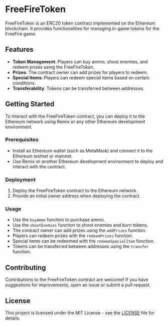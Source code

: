 # FreeFireToken

FreeFireToken is an ERC20 token contract implemented on the Ethereum blockchain. It provides functionalities for managing in-game tokens for the FreeFire game.

## Features

- **Token Management**: Players can buy ammo, shoot enemies, and redeem prizes using the FreeFireToken.
- **Prizes**: The contract owner can add prizes for players to redeem.
- **Special Items**: Players can redeem special items based on certain conditions.
- **Transferability**: Tokens can be transferred between addresses.

## Getting Started

To interact with the FreeFireToken contract, you can deploy it to the Ethereum network using Remix or any other Ethereum development environment.

### Prerequisites

- Install an Ethereum wallet (such as MetaMask) and connect it to the Ethereum testnet or mainnet.
- Use Remix or another Ethereum development environment to deploy and interact with the contract.

### Deployment

1. Deploy the FreeFireToken contract to the Ethereum network.
2. Provide an initial owner address when deploying the contract.

### Usage

- Use the `buyAmmo` function to purchase ammo.
- Use the `shootEnemies` function to shoot enemies and burn tokens.
- The contract owner can add prizes using the `addPrizes` function.
- Players can redeem prizes with the `redeemPrizes` function.
- Special items can be redeemed with the `redeemSpecialItem` function.
- Tokens can be transferred between addresses using the `transfer` function.

## Contributing

Contributions to the FreeFireToken contract are welcome! If you have suggestions for improvements, open an issue or submit a pull request.

## License

This project is licensed under the MIT License - see the [LICENSE](LICENSE) file for details.
